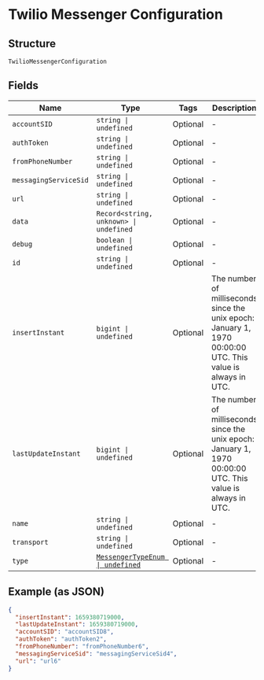 
# Twilio Messenger Configuration

## Structure

`TwilioMessengerConfiguration`

## Fields

| Name | Type | Tags | Description |
|  --- | --- | --- | --- |
| `accountSID` | `string \| undefined` | Optional | - |
| `authToken` | `string \| undefined` | Optional | - |
| `fromPhoneNumber` | `string \| undefined` | Optional | - |
| `messagingServiceSid` | `string \| undefined` | Optional | - |
| `url` | `string \| undefined` | Optional | - |
| `data` | `Record<string, unknown> \| undefined` | Optional | - |
| `debug` | `boolean \| undefined` | Optional | - |
| `id` | `string \| undefined` | Optional | - |
| `insertInstant` | `bigint \| undefined` | Optional | The number of milliseconds since the unix epoch: January 1, 1970 00:00:00 UTC. This value is always in UTC. |
| `lastUpdateInstant` | `bigint \| undefined` | Optional | The number of milliseconds since the unix epoch: January 1, 1970 00:00:00 UTC. This value is always in UTC. |
| `name` | `string \| undefined` | Optional | - |
| `transport` | `string \| undefined` | Optional | - |
| `type` | [`MessengerTypeEnum \| undefined`](../../doc/models/messenger-type-enum.md) | Optional | - |

## Example (as JSON)

```json
{
  "insertInstant": 1659380719000,
  "lastUpdateInstant": 1659380719000,
  "accountSID": "accountSID8",
  "authToken": "authToken2",
  "fromPhoneNumber": "fromPhoneNumber6",
  "messagingServiceSid": "messagingServiceSid4",
  "url": "url6"
}
```

